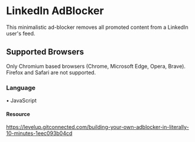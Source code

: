 # LinkedIn AdBlocker

This minimalistic ad-blocker removes all promoted content from a LinkedIn user's feed.


## Supported Browsers

Only Chromium based browsers (Chrome, Microsoft Edge, Opera, Brave). Firefox and Safari are not supported.

### Language

• JavaScript

#### Resource

https://levelup.gitconnected.com/building-your-own-adblocker-in-literally-10-minutes-1eec093b04cd